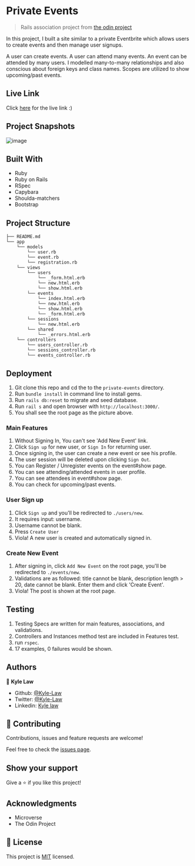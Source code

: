 # Private Events

> Rails association project from [the odin project](https://www.theodinproject.com/courses/ruby-on-rails/lessons/associations)

In this project, I built a site similar to a private Eventbrite which allows users to create events and then manage user signups.

A user can create events. A user can attend many events. An event can be attended by many users. I modelled many-to-many relationships and also conscious about foreign keys and class names. Scopes are utilized to show upcoming/past events.

## Live Link
Click [here](https://kyle-private-events.herokuapp.com/) for the live link :)


## Project Snapshots
![image](https://user-images.githubusercontent.com/55923773/80931634-d051aa80-8ded-11ea-9a8c-7dac9641bae5.png)


## Built With

- Ruby
- Ruby on Rails
- RSpec
- Capybara
- Shoulda-matchers
- Bootstrap

## Project Structure

```
├── README.md
└── app
    └── models
        └── user.rb
        └── event.rb
        └── registration.rb
    └── views
        └── users
            └── _form.html.erb
            └── new.html.erb
            └── show.html.erb
        └── events
            └── index.html.erb
            └── new.html.erb
            └── show.html.erb
            └── _form.html.erb
        └── sessions
            └── new.html.erb
        └── shared
            └── _errors.html.erb
    └── controllers
        └── users_controller.rb
        └── sessions_controller.rb
        └── events_controller.rb

```

## Deployment
1) Git clone this repo and cd the to the `private-events` directory.
2) Run `bundle install` in command line to install gems.
3) Run `rails db:reset` to migrate and seed database.
4) Run `rail s` and open browser with `http://localhost:3000/`.
5) You shall see the root page as the picture above.

### Main Features
1) Without Signing In, You can't see 'Add New Event' link.
2) Click `Sign up` for new user, or `Sign In` for returning user.
3) Once signing in, the user can create a new event or see his profile.
4) The user session will be deleted upon clicking `Sign Out`.
5) You can Register / Unregister events on the event#show page.
6) You can see attending/attended events in user profile.
7) You can see attendees in event#show page.
8) You can check for upcoming/past events. 

### User Sign up
1) Click `Sign up` and you'll be redirected to `./users/new`.
2) It requires input: username.
3) Username cannot be blank.
4) Press `Create User`
5) Viola! A new user is created and automatically signed in.

### Create New Event
1) After signing in, click `Add New Event` on the root page, you'll be redirected to `./events/new`.
2) Validations are as followed: title cannot be blank, description length > 20, date cannot be blank. Enter them and click 'Create Event'.
3) Viola! The post is shown at the root page.

## Testing
1) Testing Specs are written for main features, associations, and validations.
2) Controllers and Instances method test are included in Features test.
3) run `rspec`.
4) 17 examples, 0 failures would be shown.


## Authors

👤 **Kyle Law**

- Github: [@Kyle-Law](https://github.com/Kyle-Law)
- Twitter: [@Kyle-Law](https://twitter.com/ZhunKhing)
- Linkedin: [Kyle law](https://www.linkedin.com/in/kyle-lawzhunkhing/)

## 🤝 Contributing

Contributions, issues and feature requests are welcome!

Feel free to check the [issues page](https://github.com/Kyle-Law/web_scraper/issues?q=is%3Aissue+is%3Aopen+sort%3Aupdated-desc).

## Show your support

Give a ⭐️ if you like this project!

## Acknowledgments

- Microverse
- The Odin Project

## 📝 License

This project is [MIT](LICENSE) licensed.
